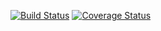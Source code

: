 [![Build Status](https://travis-ci.org/csmjunior/git-alias-react.svg?branch=master)](https://travis-ci.org/csmjunior/git-alias-react)
[![Coverage Status](https://coveralls.io/repos/github/csmjunior/git-alias-react/badge.svg?branch=master)](https://coveralls.io/github/csmjunior/git-alias-react?branch=master)